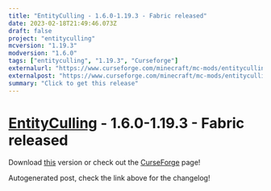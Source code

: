 ```yaml
---
title: "EntityCulling - 1.6.0-1.19.3 - Fabric released"
date: 2023-02-18T21:49:46.073Z
draft: false
project: "entityculling"
mcversion: "1.19.3"
modversion: "1.6.0"
tags: ["entityculling", "1.19.3", "Curseforge"]
externalurl: "https://www.curseforge.com/minecraft/mc-mods/entityculling/files/4401893"
externalpost: "https://www.curseforge.com/minecraft/mc-mods/entityculling/files/4401893"
summary: "Click to get this release"
---
```

# [EntityCulling](/project/entityculling) - 1.6.0-1.19.3 - Fabric released
Download [this](https://www.curseforge.com/minecraft/mc-mods/entityculling/files/4401893) version or check out the [CurseForge](https://www.curseforge.com/minecraft/mc-mods/entityculling) page!

Autogenerated post, check the link above for the changelog!
